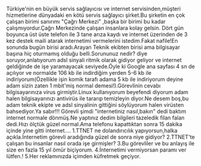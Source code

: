 <html><body><p>Türkiye'nin en büyük servis sağlayıcısı ve internet servisinden,müşteri hizmetlerine dünyadaki en kötü servis sağlayıcı şirket.Bu şirketin en çok çalışan birimi sanırımı "Çağrı Merkezi" ,başka bir birimi bu kadar çalışmıyordur.Çağrı Merkezinde çalışan insanlara kolay gelsin. 
Dört gün boyunca üst üste telefon ile 3 tane arıza kaydı ve internet üzerinden de 3 kez destek maili atarak internetimi vermelerini istedim.Fakat nafile!En sonunda bugün birisi aradı.Arayan Teknik ekibten birisi ama bilgisayar başına hiç oturmamış olduğu belli.Sorununuz nedir? diye soruyor,anlatıyorum adsl sinyali ritmik olarak gidiyor geliyor ve internet geldiğinde de işe yaramayacak seviyede.Öyle ki Google ana sayfası 4 sn de açılıyor ve normalde 106 kb ile indirdiğim yerden 5-6 kb ile indiriyorum(Özellikle işin komik tarafı adama 5 kb ile indiriyorum deyine adam sizin zaten 1 mbit'miş normal demesi!).Görevlinin cevabı bilgisayarınıza virus girmiştir.Linux kullanıyorum beyefendi diyorum adam halen bilgisayarınızı antivirüs ile tararıp temizleyin diyor.Ne desem boş,bu adam teknik ekipte ve adsl sinyalinin gittiğini söylüyorum halen virüsten bahsediyor.Ya sabır!!!
Görevli şimdi "internetiniz nasıl,bakın" dedi baktım internet normale dönmüş.Ne yaptınız dedim bilgileri tazeledik filan falan dedi.Hızı ölçtük güzel normal.Ama telefonu kapattıktan sonra 15 dakika içinde yine gitti internet....
1.TTNET ne dolandırıcılık yapıyorsun,halka açıkla.İnternetim görevli aradığında güzel de sonra niye gidiyor?
2.TTNET'te çalışan bu insanlar nasıl orada işe girmişler?
3.Bu görevliler ve bu anlayış ile size en fazla 15 yıl ömür biçiyorum.
4.İnternetimi vermiyorsan paramı ver lütfen.!
5.Her reklamınızda içimden küfretmek geçiyor.</p></body></html>
